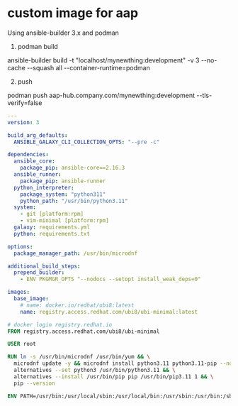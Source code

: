 # custom image for aap

Using ansible-builder 3.x and podman

1. podman build

ansible-builder build -t "localhost/mynewthing:development" -v 3 --no-cache --squash all --container-runtime=podman

2. push

podman push aap-hub.company.com/mynewthing:development --tls-verify=false

```execution-environment.yml
---
version: 3

build_arg_defaults:
  ANSIBLE_GALAXY_CLI_COLLECTION_OPTS: "--pre -c"

dependencies:
  ansible_core:
    package_pip: ansible-core==2.16.3
  ansible_runner:
    package_pip: ansible-runner
  python_interpreter:
    package_system: "python311"
    python_path: "/usr/bin/python3.11"
  system:
    - git [platform:rpm]
    - vim-minimal [platform:rpm]
  galaxy: requirements.yml
  python: requirements.txt

options:
  package_manager_path: /usr/bin/microdnf

additional_build_steps:
  prepend_builder:
    - ENV PKGMGR_OPTS "--nodocs --setopt install_weak_deps=0"

images:
  base_image:
    # name: docker.io/redhat/ubi8:latest
    name: registry.access.redhat.com/ubi8/ubi-minimal:latest
```

```Dockerfile
# docker login registry.redhat.io
FROM registry.access.redhat.com/ubi8/ubi-minimal

USER root

RUN ln -s /usr/bin/microdnf /usr/bin/yum && \
  microdnf update -y && microdnf install python3.11 python3.11-pip --nodocs --setopt install_weak_deps=0 -y && \
  alternatives --set python3 /usr/bin/python3.11 && \
  alternatives --install /usr/bin/pip pip /usr/bin/pip3.11 1 && \
  pip --version

ENV PATH=/usr/bin:/usr/local/sbin:/usr/local/bin:/usr/sbin:/usr/bin:/sbin:/bin:/opt/mi-tec/
```
